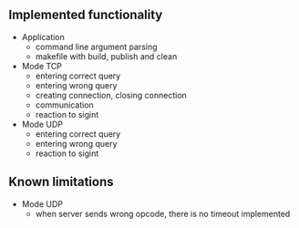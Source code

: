 ﻿## Implemented functionality
- Application
	- command line argument parsing
	- makefile with build, publish and clean
- Mode TCP
	- entering correct query
	- entering wrong query
	- creating connection, closing connection
	- communication
	- reaction to sigint
- Mode UDP
	- entering correct query
	- entering wrong query
	-  reaction to sigint
## Known limitations
- Mode UDP
	- when server sends wrong opcode, there is no timeout implemented 
